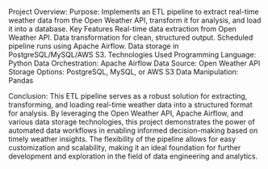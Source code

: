 Project Overview:
Purpose: Implements an ETL pipeline to extract real-time weather data from the Open Weather API, transform it for analysis, and load it into a database.
Key Features
Real-time data extraction from Open Weather API.
Data transformation for clean, structured output.
Scheduled pipeline runs using Apache Airflow.
Data storage in PostgreSQL/MySQL/AWS S3.
Technologies Used
Programming Language: Python
Data Orchestration: Apache Airflow
Data Source: Open Weather API
Storage Options: PostgreSQL, MySQL, or AWS S3
Data Manipulation: Pandas

Conclusion:
This ETL pipeline serves as a robust solution for extracting, transforming, and loading real-time weather data into a structured format for analysis. By leveraging the Open Weather API, Apache Airflow, and various data storage technologies, this project demonstrates the power of automated data workflows in enabling informed decision-making based on timely weather insights. The flexibility of the pipeline allows for easy customization and scalability, making it an ideal foundation for further development and exploration in the field of data engineering and analytics.
